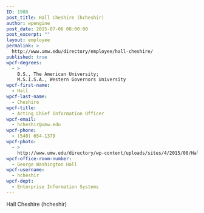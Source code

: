 ```yaml
---
ID: 1988
post_title: Hall Cheshire (hcheshir)
author: wpengine
post_date: 2015-07-06 08:00:00
post_excerpt: ""
layout: employee
permalink: >
  http://www.umw.edu/directory/employee/hall-cheshire/
published: true
wpcf-degrees:
  - >
    B.S., The American University;
    M.S.I.S.A., Western Governors University
wpcf-first-name:
  - Hall
wpcf-last-name:
  - Cheshire
wpcf-title:
  - Acting Chief Information Officer
wpcf-email:
  - hcheshir@umw.edu
wpcf-phone:
  - (540) 654-1379
wpcf-photo:
  - >
    http://www.umw.edu/directory/wp-content/uploads/sites/4/2015/08/Hall-Cheshire-150x150.jpg
wpcf-office-room-number:
  - George Washington Hall
wpcf-username:
  - hcheshir
wpcf-dept:
  - Enterprise Information Systems
---
```

Hall Cheshire (hcheshir)